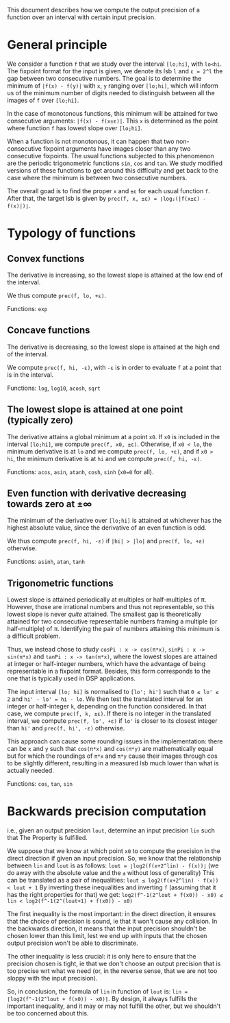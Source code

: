This document describes how we compute the output precision of a function over an interval with certain input precision.

# General principle

We consider a function `f` that we study over the interval `[lo;hi]`, with `lo<hi`. The fixpoint format for the input is given, we denote its lsb `l` and `ε = 2^l` the gap between two consecutive numbers. The goal is to determine the minimum of `|f(x) - f(y)|` with `x`, `y` ranging over `[lo;hi]`, which will inform us of the minimum number of digits needed to distinguish between all the images of `f` over `[lo;hi]`.

In the case of monotonous functions, this minimum will be attained for two consecutive arguments: `|f(x) - f(x±ε)|`. This `x` is determined as the point where function `f` has lowest slope over `[lo;hi]`.

When a function is not monotonous, it can happen that two non-consecutive fixpoint arguments have images closer than any two consecutive fixpoints. The usual functions subjected to this phenomenon are the periodic trigonometric functions `sin`, `cos` and `tan`. We study modified versions of these functions to get around this difficulty and get back to the case where the minimum is between two consecutive numbers.

The overall goad is to find the proper `x` and `±ε` for each usual function `f`. After that, the target lsb is given by `prec(f, x, ±ε) = ⌊log₂(|f(x±ε) - f(x)|)⌋`.

# Typology of functions

## Convex functions

The derivative is increasing, so the lowest slope is attained at the low end of the interval.

We thus compute `prec(f, lo, +ε)`.

Functions: `exp`

## Concave functions

The derivative is decreasing, so the lowest slope is attained at the high end of the interval.

We compute `prec(f, hi, -ε)`, with `-ε` is in order to evaluate `f` at a point that is in the interval.

Functions: `log`, `log10`, `acosh`, `sqrt`

## The lowest slope is attained at one point (typically zero)

The derivative attains a global minimum at a point `x0`. If `x0` is included in the interval `[lo;hi]`, we compute `prec(f, x0, ±ε)`. Otherwise, if `x0 < lo`, the minimum derivative is at `lo` and we compute `prec(f, lo, +ε)`, and if `x0 > hi`, the minimum derivative is at `hi` and we compute `prec(f, hi, -ε)`.

Functions: `acos`, `asin`, `atanh`, `cosh`, `sinh` (`x0=0` for all).

## Even function with derivative decreasing towards zero at ±∞

The minimum of the derivative over `[lo;hi]` is attained at whichever has the highest absolute value, since the derivative of an even function is odd.

We thus compute `prec(f, hi, -ε)` if `|hi| > |lo|` and `prec(f, lo, +ε)` otherwise.

Functions: `asinh`, `atan`, `tanh`

## Trigonometric functions

Lowest slope is attained periodically at multiples or half-multiples of π. However, those are irrational numbers and thus not representable, so this lowest slope is never *quite* attained. The smallest gap is theoretically attained for two consecutive representable numbers framing a multiple (or half-multiple) of π. Identifying the pair of numbers attaining this minimum is a difficult problem. 

Thus, we instead chose to study `cosPi : x -> cos(π*x)`, `sinPi : x -> sin(π*x)` and `tanPi : x -> tan(π*x)`, where the lowest slopes are attained at integer or half-integer numbers, which have the advantage of being representable in a fixpoint format. Besides, this form corresponds to the one that is typically used in DSP applications.

The input interval `[lo; hi]` is normalised to `[lo'; hi']` such that `0 ≤ lo' ≤ 2` and `hi' - lo' = hi - lo`. We then test the translated interval for an integer or half-integer `k`, depending on the function considered. In that case, we compute `prec(f, k, ±ε)`. 
If there is no integer in the translated interval, we compute `prec(f, lo', +ε)` if `lo'` is closer to its closest integer than `hi'` and `prec(f, hi', -ε)` otherwise.

This approach can cause some rounding issues in the implementation: there can be `x` and `y` such that `cos(π*x)` and `cos(π*y)` are mathematically equal but for which the roundings of `π*x` and `π*y` cause their images through cos to be slightly different, resulting in a measured lsb much lower than what is actually needed.

Functions: `cos`, `tan`, `sin`

# Backwards precision computation

i.e., given an output precision `lout`, determine an input precision `lin` such that The Property is fulfilled. 

We suppose that we know at which point `x0` to compute the precision in the direct direction if given an input precision.
So, we know that the relationship between `lin` and `lout` is as follows:
`lout = ⌊log2(f(x+2^lin) - f(x))⌋`
(we do away with the absolute value and the `±` without loss of generality)
This can be translated as a pair of inequalities:
`lout ≤ log2(f(x+2^lin) - f(x)) < lout + 1`
By inverting these inequalities and inverting `f` (assuming that it has the right properties for that) we get:
`log2(f^-1(2^lout + f(x0)) - x0) ≤ lin < log2(f^-1(2^(lout+1) + f(x0)) - x0)`

The first inequality is the most important: in the direct direction, it ensures that the choice of precision is sound, ie that it won't cause any collision.
In the backwards direction, it means that the input precision shouldn't be chosen lower than this limit, lest we end up with inputs that the chosen output precision won't be able to discriminate.

The other inequality is less crucial: it is only here to ensure that the precision chosen is tight, ie that we don't choose an output precision that is too precise wrt what we need (or, in the reverse sense, that we are not too sloppy with the input precision).

So, in conclusion, the formula of `lin` in function of `lout` is:
`lin = ⌈log2(f^-1(2^lout + f(x0)) - x0)⌉`.
By design, it always fulfills the important inequality, and it may or may not fulfill the other, but we shouldn't be too concerned about this.
